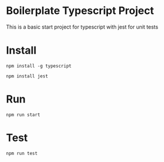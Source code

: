 # Boilerplate Typescript Project

This is a basic start project for typescript with jest for unit tests

# Install

`npm install -g typescript`

`npm install jest`

# Run

`npm run start`

# Test

`npm run test`
